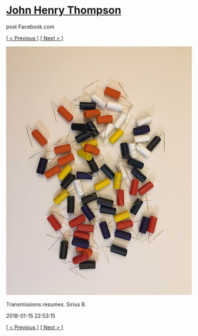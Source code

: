 # [John Henry Thompson](../README.md)
post Facebook.com

[[ < Previous ]](2018-01-16-2.md) [[ Next > ]](2018-01-14-1.md)

[![](../media/2018-01-15/Timeline-Photos-Transmissions-resumes-Sirius-B.jpg)](../README.md)

Transmissions resumes. Sirius B.

2018-01-15 22:53:15

[[ < Previous ]](2018-01-16-2.md) [[ Next > ]](2018-01-14-1.md)